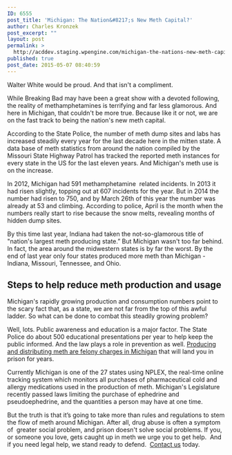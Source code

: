 ```yaml
---
ID: 6555
post_title: 'Michigan: The Nation&#8217;s New Meth Capital?'
author: Charles Kronzek
post_excerpt: ""
layout: post
permalink: >
  http://acddev.staging.wpengine.com/michigan-the-nations-new-meth-capital.html
published: true
post_date: 2015-05-07 08:40:59
---
```

Walter White would be proud. And that isn't a compliment.

While Breaking Bad may have been a great show with a devoted following, the reality of methamphetamines is terrifying and far less glamorous. And here in Michigan, that couldn't be more true. Because like it or not, we are on the fast track to being the nation's new meth capital.<!--more-->

According to the State Police, the number of meth dump sites and labs has increased steadily every year for the last decade here in the mitten state. A data base of meth statistics from around the nation compiled by the Missouri State Highway Patrol has tracked the reported meth instances for every state in the US for the last eleven years. And Michigan's meth use is on the increase.

In 2012, Michigan had 591 methamphetamine  related incidents. In 2013 it had risen slightly, topping out at 607 incidents for the year. But in 2014 the number had risen to 750, and by March 26th of this year the number was already at 53 and climbing. According to police, April is the month when the numbers really start to rise because the snow melts, revealing months of hidden dump sites.

By this time last year, Indiana had taken the not-so-glamorous title of "nation's largest meth producing state.” But Michigan wasn't too far behind. In fact, the area around the midwestern states is by far the worst. By the end of last year only four states produced more meth than Michigan - Indiana, Missouri, Tennessee, and Ohio.

<h2>Steps to help reduce meth production and usage</h2>

Michigan's rapidly growing production and consumption numbers point to the scary fact that, as a state, we are not far from the top of this awful ladder. So what can be done to combat this steadily growing problem?

Well, lots. Public awareness and education is a major factor. The State Police do about 500 educational presentations per year to help keep the public informed. And the law plays a role in prevention as well. <a href="http://acddev.staging.wpengine.com/methamphetamine" target="_blank">Producing and distributing meth are felony charges in Michigan</a> that will land you in prison for years.

Currently Michigan is one of the 27 states using NPLEX, the real-time online tracking system which monitors all purchases of pharmaceutical cold and allergy medications used in the production of meth. Michigan's Legislature recently passed laws limiting the purchase of ephedrine and pseudoephedrine, and the quantities a person may have at one time.

But the truth is that it’s going to take more than rules and regulations to stem the flow of meth around Michigan. After all, drug abuse is often a symptom of  greater social problem, and prison doesn't solve social problems. If you, or someone you love, gets caught up in meth we urge you to get help.  And if you need legal help, we stand ready to defend.  <a href="http://acddev.staging.wpengine.com/contact-us" target="_blank">Contact us</a> today.